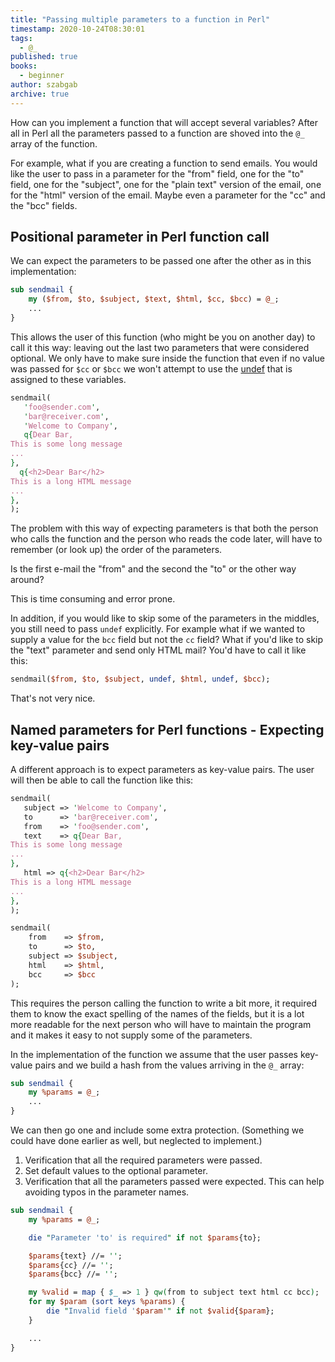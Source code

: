 ```yaml
---
title: "Passing multiple parameters to a function in Perl"
timestamp: 2020-10-24T08:30:01
tags:
  - @_
published: true
books:
  - beginner
author: szabgab
archive: true
---
```



How can you implement a function that will accept several variables? After all in Perl all the parameters passed
to a function are shoved into the `@_` array of the function.

For example, what if you are creating a function to send emails.
You would like the user to pass in a parameter for the "from" field, one for the "to" field, one for the "subject",
one for the "plain text" version of the email, one for the "html" version of the email. Maybe even a parameter for the "cc"
and the "bcc" fields.


## Positional parameter in Perl function call

We can expect the parameters to be passed one after the other as in this implementation:

```perl
sub sendmail {
    my ($from, $to, $subject, $text, $html, $cc, $bcc) = @_;
    ...
}
```

This allows the user of this function (who might be you on another day) to call it this way:
leaving out the last two parameters that were considered optional. We only have to make
sure inside the function that even if no value was passed for `$cc` or `$bcc`
we won't attempt to use the [undef](/undef) that is assigned to these variables.

```perl
sendmail(
   'foo@sender.com',
   'bar@receiver.com',
   'Welcome to Company',
   q{Dear Bar,
This is some long message
...
},
  q{<h2>Dear Bar</h2>
This is a long HTML message
...
},
);
```

The problem with this way of expecting parameters is that both the person who calls the function
and the person who reads the code later, will have to remember (or look up) the order of the parameters.

Is the first e-mail the "from" and the second the "to" or the other way around?

This is time consuming and error prone.

In addition, if you would like to skip some of the parameters in the middles, you still need to pass `undef` explicitly.
For example what if we wanted to supply a value for the `bcc` field but not the `cc` field?
What if you'd like to skip the "text" parameter and send only HTML mail?
You'd have to call it like this:

```perl
sendmail($from, $to, $subject, undef, $html, undef, $bcc);
```

That's not very nice.

## Named parameters for Perl functions - Expecting key-value pairs

A different approach is to expect parameters as key-value pairs.
The user will then be able to call the function like this:

```perl
sendmail(
   subject => 'Welcome to Company',
   to      => 'bar@receiver.com',
   from    => 'foo@sender.com',
   text    => q{Dear Bar,
This is some long message
...
},
   html => q{<h2>Dear Bar</h2>
This is a long HTML message
...
},
);
```

```perl
sendmail(
    from    => $from,
    to      => $to,
    subject => $subject,
    html    => $html,
    bcc     => $bcc
);
```

This requires the person calling the function to write a bit more, it required them to know the exact spelling
of the names of the fields, but it is a lot more readable for the next person who will have to maintain the
program and it makes it easy to not supply some of the parameters.

In the implementation of the function we assume that the user passes key-value pairs and we build a hash from
the values arriving in the `@_` array:

```perl
sub sendmail {
    my %params = @_;
    ...
}
```

We can then go one and include some extra protection. (Something we could have done earlier as well, but neglected to implement.)

<ol>
   <li>Verification that all the required parameters were passed.</li>
   <li>Set default values to the optional parameter.</li>
   <li>Verification that all the parameters passed were expected. This can help avoiding typos in the parameter names.</li>
</ol>


```perl
sub sendmail {
    my %params = @_;

    die "Parameter 'to' is required" if not $params{to};

    $params{text} //= '';
    $params{cc} //= '';
    $params{bcc} //= '';

    my %valid = map { $_ => 1 } qw(from to subject text html cc bcc);
    for my $param (sort keys %params) {
        die "Invalid field '$param'" if not $valid{$param};
    }

    ...
}
```


